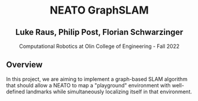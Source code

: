 

<div align="center">
  <h1> NEATO GraphSLAM </h1>
  <h2> Luke Raus, Philip Post, Florian Schwarzinger </h2>
Computational Robotics at Olin College of Engineering - Fall 2022
 
</div>

## Overview

In this project, we are aiming to implement a graph-based SLAM algorithm that should allow a NEATO to map a "playground" environment with well-defined landmarks while simultaneously localizing itself in that environment.
